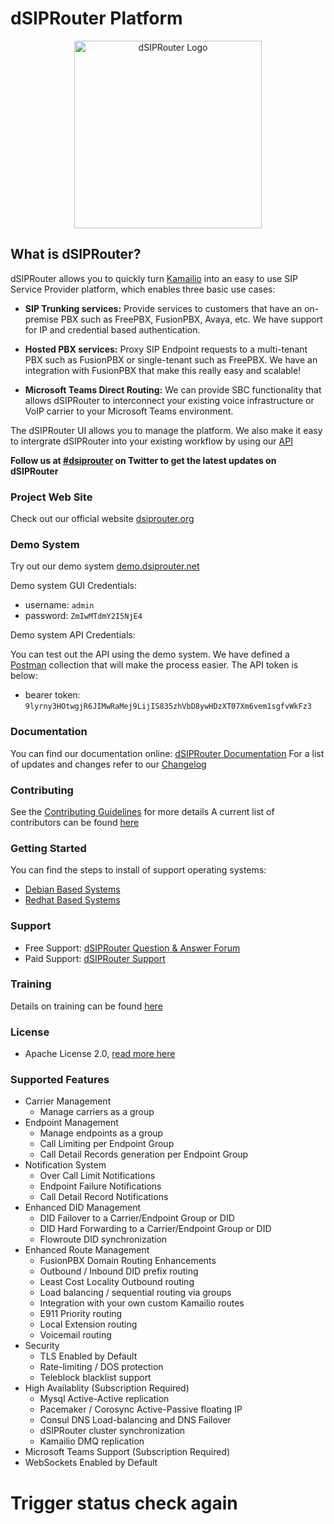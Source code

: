 # dSIPRouter Platform


[<p align="center"><img src="docs/dsiprouter_300px.png" alt="dSIPRouter Logo" width="300"/></p>](https://dsiprouter.org)


## What is dSIPRouter?

dSIPRouter allows you to quickly turn [Kamailio](https://www.kamailio.org/) into an easy to use SIP Service Provider platform, which enables three basic use cases:

- **SIP Trunking services:**
Provide services to customers that have an on-premise PBX such as FreePBX, FusionPBX, Avaya, etc.
We have support for IP and credential based authentication.

- **Hosted PBX services:**
Proxy SIP Endpoint requests to a multi-tenant PBX such as FusionPBX or single-tenant such as FreePBX.
We have an integration with FusionPBX that make this really easy and scalable!

- **Microsoft Teams Direct Routing:**
We can provide SBC functionality that allows dSIPRouter to interconnect your existing voice infrastructure or VoIP carrier to your Microsoft Teams environment.

The dSIPRouter UI allows you to manage the platform.  We also make it easy to intergrate dSIPRouter into your existing workflow by using our [API](https://www.postman.com/dopensource/workspace/dsiprouter/overview)

**Follow us at [#dsiprouter](https://twitter.com/dsiprouter) on Twitter to get the latest updates on dSIPRouter**

### Project Web Site

Check out our official website [dsiprouter.org](http://dsiprouter.org)

### Demo System

Try out our demo system [demo.dsiprouter.net](https://demo.dsiprouter.net:5000/)

Demo system GUI Credentials:
- username: `admin`
- password: `ZmIwMTdmY2I5NjE4`

Demo system API Credentials:

You can test out the API using the demo system.  We have defined a [Postman](https://www.postman.com/dopensource/workspace/dsiprouter/overview) collection that will make the process easier.  The API token is below:

- bearer token: `9lyrny3HOtwgjR6JIMwRaMej9LijIS835zhVbD8ywHDzXT07Xm6vem1sgfvWkFz3`

### Documentation

You can find our documentation online: [dSIPRouter Documentation](https://dsiprouter.readthedocs.io/en/latest)
For a list of updates and changes refer to our [Changelog](CHANGELOG.md)

### Contributing

See the [Contributing Guidelines](CONTRIBUTING.md) for more details
A current list of contributors can be found [here](CONTRIBUTORS.md)

### Getting Started

You can find the steps to install of support operating systems:

- [Debian Based Systems](https://dsiprouter.readthedocs.io/en/latest/debian_install.html#debian-install)
- [Redhat Based Systems](https://dsiprouter.readthedocs.io/en/latest/rhel_install.html#rhel-install)

### Support

- Free Support: [dSIPRouter Question & Answer Forum](https://groups.google.com/forum/#!forum/dsiprouter)
- Paid Support: [dSIPRouter Support](https://dsiprouter.org/#fh5co-support-section)

### Training

Details on training can be found [here](https://dopensource.com/product/dsiprouter-admin-course/)

### License

- Apache License 2.0, [read more here](LICENSE)

### Supported Features

- Carrier Management
  - Manage carriers as a group
- Endpoint Management
  - Manage endpoints as a group
  - Call Limiting per Endpoint Group
  - Call Detail Records generation per Endpoint Group
- Notification System
  - Over Call Limit Notifications
  - Endpoint Failure Notifications
  - Call Detail Record Notifications
- Enhanced DID Management
  - DID Failover to a Carrier/Endpoint Group or DID
  - DID Hard Forwarding to a Carrier/Endpoint Group or DID
  - Flowroute DID synchronization
- Enhanced Route Management
  - FusionPBX Domain Routing Enhancements
  - Outbound / Inbound DID prefix routing
  - Least Cost Locality Outbound routing
  - Load balancing / sequential routing via groups
  - Integration with your own custom Kamailio routes
  - E911 Priority routing
  - Local Extension routing
  - Voicemail routing
- Security
  - TLS Enabled by Default
  - Rate-limiting / DOS protection
  - Teleblock blacklist support
- High Availablity (Subscription Required)
  - Mysql Active-Active replication
  - Pacemaker / Corosync Active-Passive floating IP
  - Consul DNS Load-balancing and DNS Failover
  - dSIPRouter cluster synchronization
  - Kamailio DMQ replication
- Microsoft Teams Support (Subscription Required)
- WebSockets Enabled by Default
# Trigger status check again
